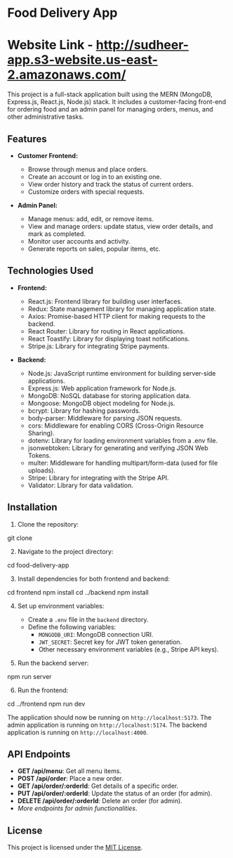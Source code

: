 # Food Delivery App
# Website Link - http://sudheer-app.s3-website.us-east-2.amazonaws.com/

This project is a full-stack application built using the MERN (MongoDB, Express.js, React.js, Node.js) stack. It includes a customer-facing front-end for ordering food and an admin panel for managing orders, menus, and other administrative tasks.

## Features

- **Customer Frontend:**
  - Browse through menus and place orders.
  - Create an account or log in to an existing one.
  - View order history and track the status of current orders.
  - Customize orders with special requests.

- **Admin Panel:**
  - Manage menus: add, edit, or remove items.
  - View and manage orders: update status, view order details, and mark as completed.
  - Monitor user accounts and activity.
  - Generate reports on sales, popular items, etc.

## Technologies Used

- **Frontend:**
  - React.js: Frontend library for building user interfaces.
  - Redux: State management library for managing application state.
  - Axios: Promise-based HTTP client for making requests to the backend.
  - React Router: Library for routing in React applications.
  - React Toastify: Library for displaying toast notifications.
  - Stripe.js: Library for integrating Stripe payments.

- **Backend:**
  - Node.js: JavaScript runtime environment for building server-side applications.
  - Express.js: Web application framework for Node.js.
  - MongoDB: NoSQL database for storing application data.
  - Mongoose: MongoDB object modeling for Node.js.
  - bcrypt: Library for hashing passwords.
  - body-parser: Middleware for parsing JSON requests.
  - cors: Middleware for enabling CORS (Cross-Origin Resource Sharing).
  - dotenv: Library for loading environment variables from a .env file.
  - jsonwebtoken: Library for generating and verifying JSON Web Tokens.
  - multer: Middleware for handling multipart/form-data (used for file uploads).
  - Stripe: Library for integrating with the Stripe API.
  - Validator: Library for data validation.

## Installation

1. Clone the repository:

  git clone <repository-url>


2. Navigate to the project directory:

cd food-delivery-app


3. Install dependencies for both frontend and backend:

cd frontend
npm install
cd ../backend
npm install


4. Set up environment variables:
   - Create a `.env` file in the `backend` directory.
   - Define the following variables:
     - `MONGODB_URI`: MongoDB connection URI.
     - `JWT_SECRET`: Secret key for JWT token generation.
     - Other necessary environment variables (e.g., Stripe API keys).

5. Run the backend server:

npm run server


6. Run the frontend:

cd ../frontend
npm run dev


The application should now be running on `http://localhost:5173`.
The admin application is running on `http://localhost:5174`.
The backend application is running on `http://localhost:4000`. 

## API Endpoints

- **GET /api/menu**: Get all menu items.
- **POST /api/order**: Place a new order.
- **GET /api/order/:orderId**: Get details of a specific order.
- **PUT /api/order/:orderId**: Update the status of an order (for admin).
- **DELETE /api/order/:orderId**: Delete an order (for admin).
- *More endpoints for admin functionalities*.

## License

This project is licensed under the [MIT License](LICENSE).
